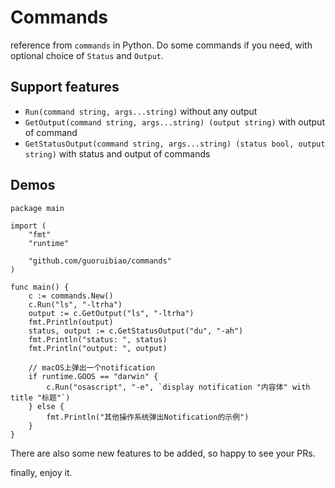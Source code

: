 # Commands 
reference from `commands` in Python. Do some commands if you need, with optional choice of `Status` and `Output`.

## Support features

- `Run(command string, args...string)`  without any output
- `GetOutput(command string, args...string) (output string)` with output of command
- `GetStatusOutput(command string, args...string) (status bool, output string)` with status and output of commands


## Demos
```
package main

import (
	"fmt"
	"runtime"

	"github.com/guoruibiao/commands"
)

func main() {
	c := commands.New()
	c.Run("ls", "-ltrha")
	output := c.GetOutput("ls", "-ltrha")
	fmt.Println(output)
	status, output := c.GetStatusOutput("du", "-ah")
	fmt.Println("status: ", status)
	fmt.Println("output: ", output)

	// macOS上弹出一个notification
	if runtime.GOOS == "darwin" {
		c.Run("osascript", "-e", `display notification "内容体" with title "标题"`)
	} else {
		fmt.Println("其他操作系统弹出Notification的示例")
	}
}

```

There are also some new features to be added, so happy to see your PRs.

finally, enjoy it.